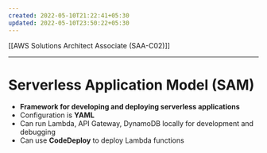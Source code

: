 ```yaml
---
created: 2022-05-10T21:22:41+05:30
updated: 2022-05-10T23:50:22+05:30
---
```

[[AWS Solutions Architect Associate (SAA-C02)]]

---
# Serverless Application Model (SAM)
-   **Framework for developing and deploying serverless applications**
-   Configuration is **YAML**
-   Can run Lambda, API Gateway, DynamoDB locally for development and debugging
-   Can use **CodeDeploy** to deploy Lambda functions